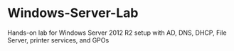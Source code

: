 # Windows-Server-Lab
Hands-on lab for Windows Server 2012 R2 setup with AD, DNS, DHCP, File Server, printer services, and GPOs
